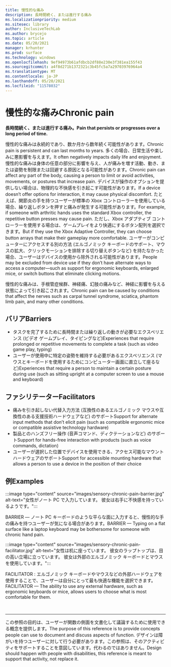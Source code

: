 ```yaml
---
title: 慢性的な痛み
description: 長時間続く、または進行する痛み
ms.localizationpriority: medium
ms.sitesec: library
author: InclusiveTechLab
ms.author: brycejo
ms.topic: article
ms.date: 05/20/2021
manager: krhunter
ms.prod: surface
ms.technology: windows
ms.openlocfilehash: 9ef94973b61afdbcb2df88e230e3f381ea155f43
ms.sourcegitcommit: a4f8d271b1372321c3b45fc5a7a29703976964a4
ms.translationtype: MT
ms.contentlocale: ja-JP
ms.lasthandoff: 05/20/2021
ms.locfileid: "11578032"
---
```

# <a name="chronic-pain"></a><span data-ttu-id="53d69-103">慢性的な痛み</span><span class="sxs-lookup"><span data-stu-id="53d69-103">Chronic pain</span></span>

**<span data-ttu-id="53d69-104">長時間続く、または進行する痛み。</span><span class="sxs-lookup"><span data-stu-id="53d69-104">Pain that persists or progresses over a long period of time.</span></span>**

<span data-ttu-id="53d69-105">慢性的な痛みは永続的であり、数か月から数年続く可能性があります。</span><span class="sxs-lookup"><span data-stu-id="53d69-105">Chronic pain is persistent and can last months to years.</span></span> <span data-ttu-id="53d69-106">多くの場合、日常生活や楽しみに悪影響を与えます。</span><span class="sxs-lookup"><span data-stu-id="53d69-106">It often negatively impacts daily life and enjoyment.</span></span> <span data-ttu-id="53d69-107">慢性的な痛みは身体の任意の部分に影響を与え、人が痛みを増す活動、動き、または姿勢を制限または回避する原因となる可能性があります。</span><span class="sxs-lookup"><span data-stu-id="53d69-107">Chronic pain can affect any part of the body, causing a person to limit or avoid activities, movements, or postures that increase pain.</span></span> <span data-ttu-id="53d69-108">デバイスが操作のオプションを提供しない場合は、物理的な不快感を引き起こす可能性があります。</span><span class="sxs-lookup"><span data-stu-id="53d69-108">If a device doesn’t offer options for interaction, it may cause physical discomfort.</span></span> <span data-ttu-id="53d69-109">たとえば、関節炎の手を持つユーザーが標準の Xbox コントローラーを使用している場合、繰り返しボタンを押すと痛みが発生する可能性があります。</span><span class="sxs-lookup"><span data-stu-id="53d69-109">For example, if someone with arthritic hands uses the standard Xbox controller, the repetitive button presses may cause pain.</span></span> <span data-ttu-id="53d69-110">ただし、Xbox アダプティブ コントローラーを使用する場合は、ゲームプレイをより快適にするボタン配列を選択できます。</span><span class="sxs-lookup"><span data-stu-id="53d69-110">But if they use the Xbox Adaptive Controller, they can choose button arrays that make their gameplay more comfortable.</span></span> <span data-ttu-id="53d69-111">ユーザーがコンピューターにアクセスする別の方法 (エルゴノミック キーボードのサポート、マウスの拡大、クリックモーションを排除する切り替えボタンなど) を持たなかった場合、ユーザーはデバイスの使用から除外される可能性があります。</span><span class="sxs-lookup"><span data-stu-id="53d69-111">People may be excluded from device use if they don’t have alternate ways to access a computer—such as support for ergonomic keyboards, enlarged mice, or switch buttons that eliminate clicking motions.</span></span>

<span data-ttu-id="53d69-112">慢性的な痛みは、手根管症候群、神経痛、幻肢の痛みなど、神経に影響を与える状態によって引き起こされます。</span><span class="sxs-lookup"><span data-stu-id="53d69-112">Chronic pain can be caused by conditions that affect the nerves such as carpal tunnel syndrome, sciatica, phantom limb pain, and many other conditions.</span></span>

## <a name="barriers"></a><span data-ttu-id="53d69-113">バリア</span><span class="sxs-lookup"><span data-stu-id="53d69-113">Barriers</span></span>
* <span data-ttu-id="53d69-114">タスクを完了するために長時間または繰り返しの動きが必要なエクスペリエンス (ビデオ ゲームプレイ、タイピングなど)</span><span class="sxs-lookup"><span data-stu-id="53d69-114">Experiences that require prolonged or repetitive movements to complete a task (such as video game play, typing)</span></span>
* <span data-ttu-id="53d69-115">ユーザーが使用中に特定の姿勢を維持する必要があるエクスペリエンス (マウスとキーボードを使用するためにコンピューター画面に直立して座るなど)</span><span class="sxs-lookup"><span data-stu-id="53d69-115">Experiences that require a person to maintain a certain posture during use (such as sitting upright at a computer screen to use a mouse and keyboard)</span></span>


## <a name="facilitators"></a><span data-ttu-id="53d69-116">ファシリテーター</span><span class="sxs-lookup"><span data-stu-id="53d69-116">Facilitators</span></span>

* <span data-ttu-id="53d69-117">痛みを引き起しない代替入力方法 (互換性のあるエルゴノミック マウスや互換性のある支援技術ハードウェアなど) のサポート</span><span class="sxs-lookup"><span data-stu-id="53d69-117">Support for alternate input methods that don’t elicit pain (such as compatible ergonomic mice or compatible assistive technology hardware)</span></span>
* <span data-ttu-id="53d69-118">製品とのハンズフリー操作 (音声コマンド、ディクテーションなど) のサポート</span><span class="sxs-lookup"><span data-stu-id="53d69-118">Support for hands-free interaction with products (such as voice commands, dictation)</span></span>
* <span data-ttu-id="53d69-119">ユーザーが選択した位置でデバイスを使用できる、アクセス可能なマウント ハードウェアのサポート</span><span class="sxs-lookup"><span data-stu-id="53d69-119">Support for accessible mounting hardware that allows a person to use a device in the position of their choice</span></span>


## <a name="examples"></a><span data-ttu-id="53d69-120">例</span><span class="sxs-lookup"><span data-stu-id="53d69-120">Examples</span></span>

:::image type="content" source="images/sensory-chronic-pain-barrier.jpg" alt-text="女性がノート PC で入力しています。 彼女は右手に不快感を持っているようです。":::

<span data-ttu-id="53d69-123">BARRIER — ノート PC キーボードのような平らな面に入力すると、慢性的な手の痛みを持つユーザーが気になる場合があります。</span><span class="sxs-lookup"><span data-stu-id="53d69-123">BARRIER — Typing on a flat surface like a laptop keyboard may be bothersome for someone with chronic hand pain.</span></span> 

:::image type="content" source="images/sensory-chronic-pain-facilitator.jpg" alt-text="女性は机に座っています。 彼女のラップトップは、目の高い立場に立っています。 彼女は外部のエルゴノミック キーボードとマウスを使用しています。":::

<span data-ttu-id="53d69-127">FACILITATOR : エルゴノミック キーボードやマウスなどの外部ハードウェアを使用することで、ユーザーは自分にとって最も快適な機能を選択できます。</span><span class="sxs-lookup"><span data-stu-id="53d69-127">FACILITATOR — The ability to use any external hardware, such as ergonomic keyboards or mice, allows users to choose what is most comfortable for them.</span></span> 

&nbsp;

[comment]: # (フッター ステートメント)
___
<span data-ttu-id="53d69-129">この参照の目的は、ユーザーが関数の側面を文書化して議論するために使用できる概念を提供します。</span><span class="sxs-lookup"><span data-stu-id="53d69-129">The purpose of this reference is to provide concepts people can use to document and discuss aspects of function.</span></span> <span data-ttu-id="53d69-130">デザインは障がいを持つユーザーに対して行う必要があります。この参照は、そのアクティビティをサポートすることを意図しています。代わるのではありません。</span><span class="sxs-lookup"><span data-stu-id="53d69-130">Design should happen with people with disabilities, this reference is meant to support that activity, not replace it.</span></span> 